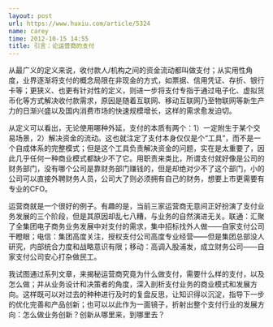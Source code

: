 ```yaml
---
layout: post
url: https://www.huxiu.com/article/5324
name: carey
time: 2012-10-15 14:55
title: 引言：论运营商的支付
---
```

从最广义的定义来说，收付款人/机构之间的资金流动都叫做支付；从实用性角度，业界逐渐将支付的概念局限在非现金的方式，如票据、信用凭证、存折、银行卡等；更狭义、也更有针对性的定义，则进一步将支付专指于通过电子化、虚拟货币化等方式解决收付款需求，原因是随着互联网、移动互联网乃至物联网等新生产力的日渐兴盛以及国内消费市场的快速规模增长，这样的需求愈发迫切。

从定义可以看出，无论使用哪种外延，支付的本质有两个：1）一定附生于某个交易场景，2）解决资金的流动。这也就注定了支付本身仅仅是个“工具”，而不是一个自成体系的完整模式；但是这个工具负责解决资金的问题，实在是太重要了，因此几乎任何一种商业模式都缺少不了它。用职责来类比，所谓支付就好像是公司的财务部门，没有哪个公司是靠财务部门赚钱的，但是却绝对少不了这个部门，小的公司可以直接外聘财务人员，公司大了则必须拥有自己的财务，想要上市更需要有专业的CFO。

运营商就是一个很好的例子。有趣的是，当前三家运营商无意间正好扮演了支付业务发展的三个阶段，但是其原因却乱七八糟，与业务的自然演进无关。联通：汇聚了全集团电子商务业务发展中对支付的需求，集中招标找外人做——自家支付公司干瞪眼；电信：集团高度关注，授权支付公司高度专业经营——但是集团总部没人研究，内部统合力度和战略意识有限；移动：高调入股浦发，成立财务公司——自家支付公司安心打杂做民工。

我试图通过系列文章，来揭秘运营商究竟为什么做支付，需要什么样的支付，以及怎么做；并从业务设计和决策者的角度，深入剖析支付业务的商业模式和发展方向。这样既可以对过去的种种进行及时的复盘反思，让知识得以沉淀，指导下一步的优化完善和产品创新；也可以以此作为一面镜子，折射出整个支付行业的发展方向：怎么做业务创新？创新从哪里来，到哪里去？

